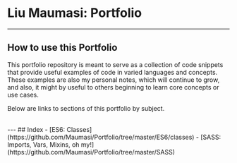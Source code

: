 
# Liu Maumasi: Portfolio
---
## How to use this Portfolio

This portfolio repository is meant to serve as a collection of code snippets that provide useful examples of code in varied languages and concepts. These examples are also my personal notes, which will continue to grow, and also, it might by useful to others beginning to learn core concepts or use cases.
<br>

Below are links to sections of this portfolio by subject.


<br>
---
## Index
- [ES6: Classes](https://github.com/Maumasi/Portfolio/tree/master/ES6/classes)
- [SASS: Imports, Vars, Mixins, oh my!](https://github.com/Maumasi/Portfolio/tree/master/SASS)
